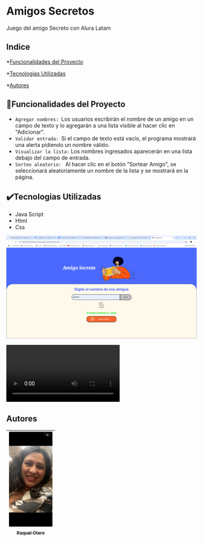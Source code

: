 <!DOCTYPE>
<h1>Amigos Secretos</h1>

Juego del amigo Secreto con Alura Latam
## Indice

*[Funcionalidades del Proyecto](#funcionalidades-del-proyecto)

*[Tecnologias Utilizadas](#%EF%B8%8Ftecnologias-utilizadas)

*[Autores](#autores)


## :hammer:Funcionalidades del Proyecto


- `Agregar nombres: `Los usuarios escribirán el nombre de un amigo en un campo de texto y lo agregarán a una lista visible al hacer clic en "Adicionar".
- `Validar entrada: `Si el campo de texto está vacío, el programa mostrará una alerta pidiendo un nombre válido.
- `Visualizar la lista:` Los nombres ingresados aparecerán en una lista debajo del campo de entrada.
- `Sorteo aleatorio: ` Al hacer clic en el botón "Sortear Amigo", se seleccionará aleatoriamente un nombre de la lista y se mostrará en la página.

## ✔️Tecnologias Utilizadas
- Java Script
- Html
- Css

[![Watch the video](https://github.com/raquelotero77/amigosSecretos/blob/main/Amigo%20Secreto%20-%20Google%20Chrome%203_4_2025%208_52_11%20PM.png)](https://github.com/raquelotero77/amigosSecretos/blob/main/Amigo%20Secreto%20-%20Google%20Chrome%202025-03-04%2020-52-17.mp4)

<video src="https://github.com/raquelotero77/amigosSecretos/blob/main/Amigo%20Secreto%20-%20Google%20Chrome%202025-03-04%2020-52-17.mp4" controls></video>
## Autores
| [<img src="https://github.com/raquelotero77/amigosSecretos/blob/main/raquelfoto.jpg" width=115><br><sub>Raquel Otero</sub>](https://github.com/raquelotero77) | 
|  :---: | 
